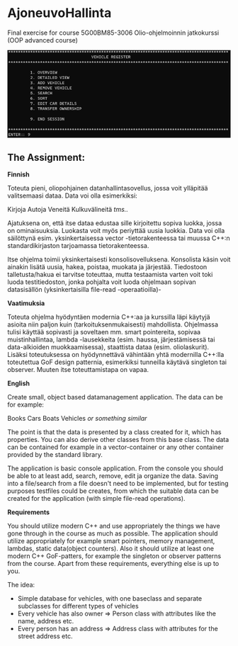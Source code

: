 # AjoneuvoHallinta
Final exercise for course 5G00BM85-3006 Olio-ohjelmoinnin jatkokurssi (OOP advanced course)

![Main menu](/img/Screen.png)

## The Assignment:

**Finnish**

Toteuta pieni, oliopohjainen datanhallintasovellus, jossa voit ylläpitää valitsemaasi dataa. Data voi olla esimerkiksi:

Kirjoja
Autoja
Veneitä
Kulkuvälineitä
*tms..*

Ajatuksena on, että itse dataa edustaa sille kirjoitettu sopiva luokka, jossa on ominaisuuksia. Luokasta voit myös periyttää uusia luokkia.  Data voi olla säilöttynä esim. yksinkertaisessa vector -tietorakenteessa tai muussa C++:n standardikirjaston tarjoamassa tietorakenteessa.

Itse ohjelma toimii yksinkertaisesti konsolisovelluksena. Konsolista käsin voit ainakin lisätä uusia, hakea, poistaa, muokata ja järjestää. Tiedostoon talletusta/hakua ei tarvitse toteuttaa, mutta testaamista varten voit toki luoda testitiedoston, jonka pohjalta voit luoda ohjelmaan sopivan datasisällön (yksinkertaisilla file-read -operaatioilla)-

**Vaatimuksia**

Toteuta ohjelma hyödyntäen modernia C++:aa ja kurssilla läpi käytyjä asioita niin paljon kuin (tarkoituksenmukaisesti) mahdollista. Ohjelmassa tulisi käyttää sopivasti ja soveltaen mm. smart pointereita, sopivaa muistinhallintaa, lambda -lausekkeita (esim. haussa, järjestämisessä tai data-alkioiden muokkaamisessa), staattista dataa (esim. oliolaskurit). Lisäksi toteutuksessa on hyödynnettävä vähintään yhtä modernilla C++:lla toteutettua GoF design patternia, esimerkiksi tunneilla käytävä singleton tai observer. Muuten itse toteuttamistapa on vapaa.

**English**

Create small, object based datamanagement application. The data can be for example:

Books
Cars
Boats
Vehicles
*or something similar*

The point is that the data is presented by a class created for it, which has properties. You can also derive other classes from this base class. The data can be contained for example in a vector-container or any other container provided by the standard library.

The application is basic console application. From the console you should be able to at least add, search, remove, edit ja organize the data. Saving into a file/search from a file doesn't need to be implemented, but for testing purposes testfiles could be creates, from which the suitable data can be created for the application (with simple file-read operations).

**Requirements**

You should utilize modern C++ and use appropriately the things we have gone through in the course as much as possible. The application should utilize appropriately for example smart pointers, memory management, lambdas, static data(object counters). Also it should utilize at least one modern C++ GoF-patters, for example the singleton or observer patterns from the course. Apart from these requirements, everything else is up to you.

The idea:

- Simple database for vehicles, with one baseclass and separate subclasses for different types of vehicles
- Every vehicle has also owner => Person class with attributes like the name, address etc.
- Every person has an address => Address class with attributes for the street address etc.
